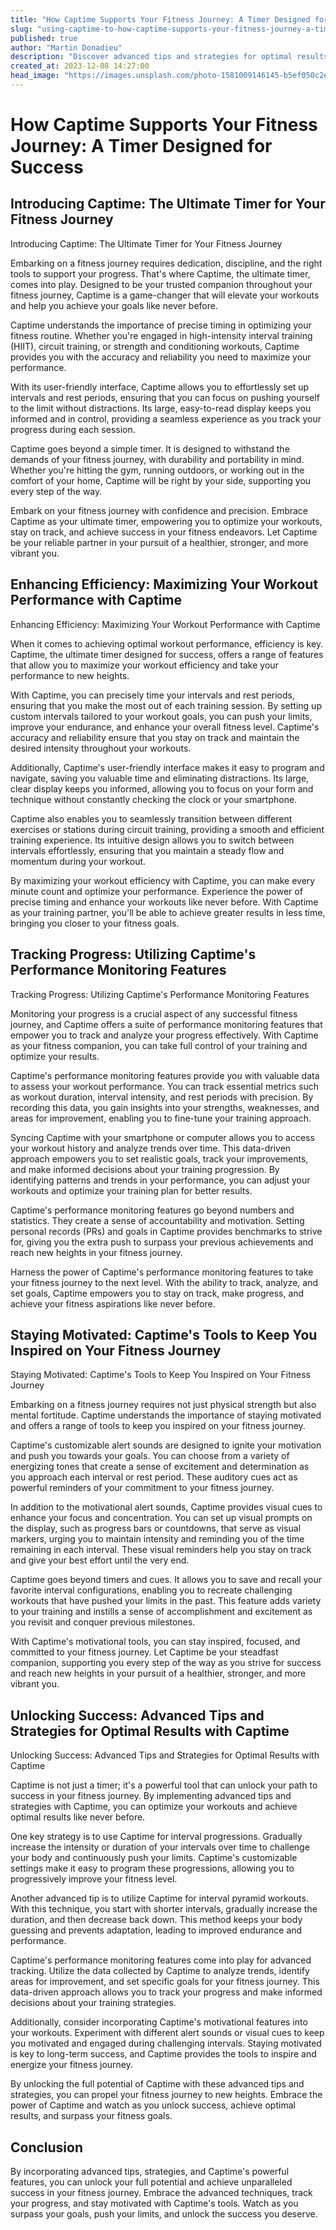 ```yaml
---
title: "How Captime Supports Your Fitness Journey: A Timer Designed for Success"
slug: "using-captime-to-how-captime-supports-your-fitness-journey-a-timer-designed-for-success-your-crossfit-training-tips-and-tricks"
published: true
author: "Martin Donadieu"
description: "Discover advanced tips and strategies for optimal results in your fitness journey with Captime. Unleash the power of advanced techniques, track your progress, and stay motivated with Captime's tools. Unlock your full potential and achieve success in your fitness journey."
created_at: 2023-12-08 14:27:00
head_image: "https://images.unsplash.com/photo-1581009146145-b5ef050c2e1e?ixlib=rb-4.0.3&q=85&fm=jpg&crop=entropy&cs=srgb&w=1200"
---
```


# How Captime Supports Your Fitness Journey: A Timer Designed for Success

## Introducing Captime: The Ultimate Timer for Your Fitness Journey

Introducing Captime: The Ultimate Timer for Your Fitness Journey

Embarking on a fitness journey requires dedication, discipline, and the right tools to support your progress. That's where Captime, the ultimate timer, comes into play. Designed to be your trusted companion throughout your fitness journey, Captime is a game-changer that will elevate your workouts and help you achieve your goals like never before.

Captime understands the importance of precise timing in optimizing your fitness routine. Whether you're engaged in high-intensity interval training (HIIT), circuit training, or strength and conditioning workouts, Captime provides you with the accuracy and reliability you need to maximize your performance.

With its user-friendly interface, Captime allows you to effortlessly set up intervals and rest periods, ensuring that you can focus on pushing yourself to the limit without distractions. Its large, easy-to-read display keeps you informed and in control, providing a seamless experience as you track your progress during each session.

Captime goes beyond a simple timer. It is designed to withstand the demands of your fitness journey, with durability and portability in mind. Whether you're hitting the gym, running outdoors, or working out in the comfort of your home, Captime will be right by your side, supporting you every step of the way.

Embark on your fitness journey with confidence and precision. Embrace Captime as your ultimate timer, empowering you to optimize your workouts, stay on track, and achieve success in your fitness endeavors. Let Captime be your reliable partner in your pursuit of a healthier, stronger, and more vibrant you.

## Enhancing Efficiency: Maximizing Your Workout Performance with Captime

Enhancing Efficiency: Maximizing Your Workout Performance with Captime

When it comes to achieving optimal workout performance, efficiency is key. Captime, the ultimate timer designed for success, offers a range of features that allow you to maximize your workout efficiency and take your performance to new heights.

With Captime, you can precisely time your intervals and rest periods, ensuring that you make the most out of each training session. By setting up custom intervals tailored to your workout goals, you can push your limits, improve your endurance, and enhance your overall fitness level. Captime's accuracy and reliability ensure that you stay on track and maintain the desired intensity throughout your workouts.

Additionally, Captime's user-friendly interface makes it easy to program and navigate, saving you valuable time and eliminating distractions. Its large, clear display keeps you informed, allowing you to focus on your form and technique without constantly checking the clock or your smartphone.

Captime also enables you to seamlessly transition between different exercises or stations during circuit training, providing a smooth and efficient training experience. Its intuitive design allows you to switch between intervals effortlessly, ensuring that you maintain a steady flow and momentum during your workout.

By maximizing your workout efficiency with Captime, you can make every minute count and optimize your performance. Experience the power of precise timing and enhance your workouts like never before. With Captime as your training partner, you'll be able to achieve greater results in less time, bringing you closer to your fitness goals.

## Tracking Progress: Utilizing Captime's Performance Monitoring Features

Tracking Progress: Utilizing Captime's Performance Monitoring Features

Monitoring your progress is a crucial aspect of any successful fitness journey, and Captime offers a suite of performance monitoring features that empower you to track and analyze your progress effectively. With Captime as your fitness companion, you can take full control of your training and optimize your results.

Captime's performance monitoring features provide you with valuable data to assess your workout performance. You can track essential metrics such as workout duration, interval intensity, and rest periods with precision. By recording this data, you gain insights into your strengths, weaknesses, and areas for improvement, enabling you to fine-tune your training approach.

Syncing Captime with your smartphone or computer allows you to access your workout history and analyze trends over time. This data-driven approach empowers you to set realistic goals, track your improvements, and make informed decisions about your training progression. By identifying patterns and trends in your performance, you can adjust your workouts and optimize your training plan for better results.

Captime's performance monitoring features go beyond numbers and statistics. They create a sense of accountability and motivation. Setting personal records (PRs) and goals in Captime provides benchmarks to strive for, giving you the extra push to surpass your previous achievements and reach new heights in your fitness journey.

Harness the power of Captime's performance monitoring features to take your fitness journey to the next level. With the ability to track, analyze, and set goals, Captime empowers you to stay on track, make progress, and achieve your fitness aspirations like never before.

## Staying Motivated: Captime's Tools to Keep You Inspired on Your Fitness Journey

Staying Motivated: Captime's Tools to Keep You Inspired on Your Fitness Journey

Embarking on a fitness journey requires not just physical strength but also mental fortitude. Captime understands the importance of staying motivated and offers a range of tools to keep you inspired on your fitness journey.

Captime's customizable alert sounds are designed to ignite your motivation and push you towards your goals. You can choose from a variety of energizing tones that create a sense of excitement and determination as you approach each interval or rest period. These auditory cues act as powerful reminders of your commitment to your fitness journey.

In addition to the motivational alert sounds, Captime provides visual cues to enhance your focus and concentration. You can set up visual prompts on the display, such as progress bars or countdowns, that serve as visual markers, urging you to maintain intensity and reminding you of the time remaining in each interval. These visual reminders help you stay on track and give your best effort until the very end.

Captime goes beyond timers and cues. It allows you to save and recall your favorite interval configurations, enabling you to recreate challenging workouts that have pushed your limits in the past. This feature adds variety to your training and instills a sense of accomplishment and excitement as you revisit and conquer previous milestones.

With Captime's motivational tools, you can stay inspired, focused, and committed to your fitness journey. Let Captime be your steadfast companion, supporting you every step of the way as you strive for success and reach new heights in your pursuit of a healthier, stronger, and more vibrant you.

## Unlocking Success: Advanced Tips and Strategies for Optimal Results with Captime

Unlocking Success: Advanced Tips and Strategies for Optimal Results with Captime

Captime is not just a timer; it's a powerful tool that can unlock your path to success in your fitness journey. By implementing advanced tips and strategies with Captime, you can optimize your workouts and achieve optimal results like never before.

One key strategy is to use Captime for interval progressions. Gradually increase the intensity or duration of your intervals over time to challenge your body and continuously push your limits. Captime's customizable settings make it easy to program these progressions, allowing you to progressively improve your fitness level.

Another advanced tip is to utilize Captime for interval pyramid workouts. With this technique, you start with shorter intervals, gradually increase the duration, and then decrease back down. This method keeps your body guessing and prevents adaptation, leading to improved endurance and performance.

Captime's performance monitoring features come into play for advanced tracking. Utilize the data collected by Captime to analyze trends, identify areas for improvement, and set specific goals for your fitness journey. This data-driven approach allows you to track your progress and make informed decisions about your training strategies.

Additionally, consider incorporating Captime's motivational features into your workouts. Experiment with different alert sounds or visual cues to keep you motivated and engaged during challenging intervals. Staying motivated is key to long-term success, and Captime provides the tools to inspire and energize your fitness journey.

By unlocking the full potential of Captime with these advanced tips and strategies, you can propel your fitness journey to new heights. Embrace the power of Captime and watch as you unlock success, achieve optimal results, and surpass your fitness goals.

## Conclusion

By incorporating advanced tips, strategies, and Captime's powerful features, you can unlock your full potential and achieve unparalleled success in your fitness journey. Embrace the advanced techniques, track your progress, and stay motivated with Captime's tools. Watch as you surpass your goals, push your limits, and unlock the success you deserve.
